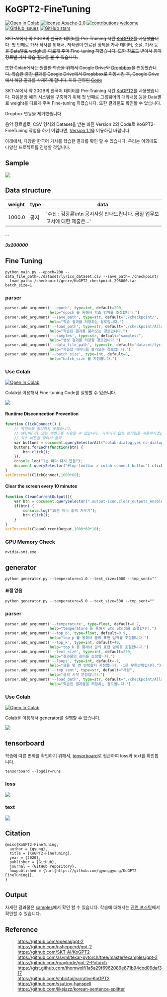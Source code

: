 # KoGPT2-FineTuning
[![Open In Colab](https://colab.research.google.com/assets/colab-badge.svg)](https://colab.research.google.com/drive/1qfL-IUp4k0uzkr_6SIaAmS_PA_Luvt1t)
[![license Apache-2.0](https://img.shields.io/badge/license-Apache2.0-red.svg?style=flat)](https://github.com/gyunggyung/KoGPT2-FineTuning/issues)
[![contributions welcome](https://img.shields.io/badge/contributions-welcome-brightgreen.svg?style=flat)](https://github.com/gyunggyung/KoGPT2-FineTuning/issues)
[![GitHub issues](https://img.shields.io/github/issues/gyunggyung/KoGPT2-FineTuning?style=flat&color=yellow)](https://github.com/gyunggyung/KoGPT2-FineTuning/issues)
[![GitHub stars](https://img.shields.io/github/stars/gyunggyung/KoGPT2-FineTuning?style=social)](https://github.com/gyunggyung/KoGPT2-FineTuning)


<del>SKT-AI에서 약 20GB의 한국어 데이터를 Pre-Training 시킨 [KoGPT2](https://github.com/SKT-AI/KoGPT2)를 사용했습니다. 첫 번째로 가사 작사를 위해서, 저작권이 만료된 정제된 가사 데이터, 소설, 기사 등을 Data별로 weight를 다르게 주며 Fine-tuning 하였습니다. 또한 장르도 받아서 음악 장르별 가사 학습 결과를 볼 수 있습니다.</del>

<del>또한 Colab에서는 원활한 학습을 위해서 Google Drive와 [Dropbbox](https://www.dropbox.com/h)을 연동했습니다. 학습한 중간 결과를 Google Drive에서 Dropbbox로 이동시킨 후, Google Drive에서 해당 결과를 삭제하게 합니다. 이와 관련된 [Code](https://github.com/gyunggyung/KoGPT2-FineTuning/blob/master/jupyter_main.py)</del>

SKT-AI에서 약 20GB의 한국어 데이터를 Pre-Training 시킨 [KoGPT2](https://github.com/SKT-AI/KoGPT2)를 사용했습니다. 다음문장 예측 시스템을 구축하기 위해 첫 번째로 그룹웨어의 대화내용 등을 Data별로 weight를 다르게 주며 Fine-tuning 하였습니다. 또한 결과물도 확인할 수 있습니다.

Dropbox 연동을 제거했습니다.

음악 장르별로, CSV 형식의 Dataset을 받는 바뀐 Version 2의 Code로 KoGPT2-FineTuning 작업을 하기 어렵다면, [Version 1.1](https://github.com/forus-ai/KoGPT2-FineTuning)을 이용하길 바랍니다.

아래에서, 다양한 한국어 가사를 학습한 결과를 확인 할 수 있습니다. 우리는 이외에도 다양한 프로젝트를 진행할 것입니다. 

## Sample
![](img/outputs.JPG)  

## Data structure
|weight|type|data|
|---|---|---|
|1000.0|공지|'수신 : 김광륜\n\n 공지사항 안내드립니다. 금일 업무보고서에 대한 제출은...'|

...
##### 3x200000

## Fine Tuning
```
python main.py --epoch=200 --data_file_path=./dataset/lyrics_dataset.csv --save_path=./checkpoint/ --load_path=./checkpoint/genre/KoGPT2_checkpoint_296000.tar --batch_size=1
```

### parser
``` python
parser.add_argument('--epoch', type=int, default=200,
					help="epoch 를 통해서 학습 범위를 조절합니다.")
parser.add_argument('--save_path', type=str, default='./checkpoint/',
					help="학습 결과를 저장하는 경로입니다.")
parser.add_argument('--load_path', type=str, default='./checkpoint/Alls/KoGPT2_checkpoint_296000.tar', 
					help="학습된 결과를 불러오는 경로입니다.")
parser.add_argument('--samples', type=str, default="samples/",
					help="생성 결과를 저장할 경로입니다.")
parser.add_argument('--data_file_path', type=str, default='dataset/lyrics_dataset.txt',
					help="학습할 데이터를 불러오는 경로입니다.")
parser.add_argument('--batch_size', type=int, default=8,
					help="batch_size 를 지정합니다.")
```

### Use Colab
[![Open In Colab](https://colab.research.google.com/assets/colab-badge.svg)](https://colab.research.google.com/drive/1x49fRFi-pgW_P8_Av5fCyYVPvT_9btai)

Colab을 이용해서 Fine-tuning Code를 실행할 수 있습니다.  

![](img/colab_main_img.JPG)

#### Runtime Disconnection Prevention
``` javascript
function ClickConnect() {
    // 백엔드를 할당하지 못했습니다.
    // GPU이(가) 있는 백엔드를 사용할 수 없습니다. 가속기가 없는 런타임을 사용하시겠습니까?
    // 취소 버튼을 찾아서 클릭
    var buttons = document.querySelectorAll("colab-dialog.yes-no-dialog paper-button#cancel"); 
    buttons.forEach(function(btn) {
		btn.click();
    });
    console.log("1분 마다 다시 연결");
    document.querySelector("#top-toolbar > colab-connect-button").click();
}
setInterval(ClickConnect,1000*60);
```

#### Clear the screen every 10 minutes
``` javascript
function CleanCurrentOutput(){ 
	var btn = document.querySelector(".output-icon.clear_outputs_enabled.output-icon-selected[title$='현재 실행 중...'] iron-icon[command=clear-focused-or-selected-outputs]");
	if(btn) {
		console.log("10분 마다 출력 지우기");
		btn.click();
	}
} 
setInterval(CleanCurrentOutput,1000*60*10);
```

### GPU Memory Check
```
nvidia-smi.exe
```
## generator
```
python generator.py --temperature=1.0 --text_size=1000 --tmp_sent=""
```
#### 표절 없음
```
python generator.py --temperature=5.0 --text_size=500 --tmp_sent=""
```

### parser
``` python
parser.add_argument('--temperature', type=float, default=0.7,
					help="temperature 를 통해서 글의 창의성을 조절합니다.")
parser.add_argument('--top_p', type=float, default=0.9,
					help="top_p 를 통해서 글의 표현 범위를 조절합니다.")
parser.add_argument('--top_k', type=int, default=40,
					help="top_k 를 통해서 글의 표현 범위를 조절합니다.")
parser.add_argument('--text_size', type=int, default=250,
					help="결과물의 길이를 조정합니다.")
parser.add_argument('--loops', type=int, default=-1,
					help="글을 몇 번 반복할지 지정합니다. -1은 무한반복입니다.")
parser.add_argument('--tmp_sent', type=str, default="사랑",
					help="글의 시작 문장입니다.")
parser.add_argument('--load_path', type=str, default="./checkpoint/Alls/KoGPT2_checkpoint_296000.tar",
					help="학습된 결과물을 저장하는 경로입니다.")
```

### Use Colab
[![Open In Colab](https://colab.research.google.com/assets/colab-badge.svg)](https://colab.research.google.com/drive/1qfL-IUp4k0uzkr_6SIaAmS_PA_Luvt1t)

Colab을 이용해서 generator를 실행할 수 있습니다.  

![](img/colab_generator.JPG)

## tensorboard
학습에 따른 변화를 확인하기 위해서, [tensorboard](http://localhost:6006/)로 접근하여 loss와 text를 확인합니다.

```
tensorboard --logdir=runs
```

### loss
![](img/tensorboard_avg.JPG)  

### text
![](img/tensorboard_text.JPG)

## Citation
```
@misc{KoGPT2-FineTuning,
  author = {gyung},
  title = {KoGPT2-FineTuning},
  year = {2020},
  publisher = {GitHub},
  journal = {GitHub repository},
  howpublished = {\url{https://github.com/gyunggyung/KoGPT2-FineTuning}},
}
```

## Output
자세한 결과물은 [samples](https://github.com/gyunggyung/KoGPT2-FineTuning/tree/master/samples)에서 확인 할 수 있습니다. 학습에 대해서는 [관련 포스팅](https://hipgyung.tistory.com/110)에서 확인할 수 있습니다.

## Reference
> https://github.com/openai/gpt-2  
> https://github.com/nshepperd/gpt-2  
> https://github.com/SKT-AI/KoGPT2  
> https://github.com/asyml/texar-pytorch/tree/master/examples/gpt-2  
> https://github.com/graykode/gpt-2-Pytorch  
> https://gist.github.com/thomwolf/1a5a29f6962089e871b94cbd09daf317  
> https://github.com/shbictai/narrativeKoGPT2  
> https://github.com/ssut/py-hanspell  
> https://github.com/likejazz/korean-sentence-splitter  
